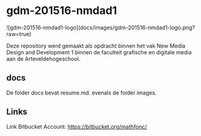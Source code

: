 # gdm-201516-nmdad1

<p aling="center">
![gdm-201516-nmdad1-logo](docs/images/gdm-201516-nmdad1-logo.png?raw=true)
</p>

Deze repository werd gemaakt als opdracht binnen het vak New Media Design and Development 1 binnen de faculteit grafische en digitale media aan de Arteveldehogeschool.

## docs

De folder docs bevat resume.md. evenals de folder images.

## Links

Link Bitbucket Account: https://bitbucket.org/mathfonc/
